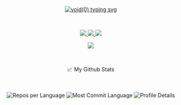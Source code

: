 <p align="center">
  <a href="https://github.com/voidoperator">
    <img src="https://readme-typing-svg.demolab.com?font=Fira+Code&pause=1000&width=435&lines=Julio+Nunez+%7C+Software+Engineer;DSA+Enthusiast+%7C+Coffee+Connoisseur" alt="void(0) typing svg" />
  </a>
</p>

<br/>

<p align="center">
  <a href="https://gkos.tech">
      <img src="https://img.shields.io/badge/Website-julionunez.dev-red?style=flat-square">
  </a>
  <a href="https://www.linkedin.com/in/julio-nunez/">
      <img src="https://img.shields.io/badge/-Linkedin-blue?style=flat-square&logo=linkedin">
  </a>
  <a href="mailto:julionunez@me.com">
      <img src="https://img.shields.io/badge/-Email-red?style=flat-square&logo=gmail&logoColor=white">
  </a>
</p>

<p align="center">
  <a href="https://github.com/voidoperator">
      <img src="https://github-stats-vz.vercel.app/api?username=voidoperator&cc=22272e&tc=37BCF6&ic=fff&bc=0000show_icons=true&hide_border=true&hide_title=true&bg_color=00000000">
  </a>
</p>

<br/>

<p align="center">📈 My Github Stats</p>

<br />

<p align="center">
  <img src="http://github-profile-summary-cards.vercel.app/api/cards/repos-per-language?username=voidoperator&theme=dracula" alt="Repos per Language"/>
  <img src="http://github-profile-summary-cards.vercel.app/api/cards/most-commit-language?username=voidoperator&theme=dracula" alt="Most Commit Language"/>
  <img src="http://github-profile-summary-cards.vercel.app/api/cards/profile-details?username=voidoperator&theme=dracula" alt="Profile Details"/>
</p>

